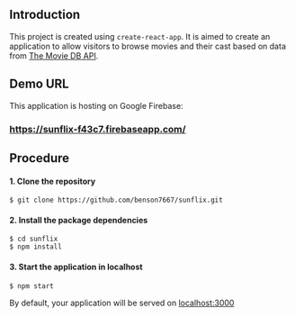 ## Introduction

This project is created using `create-react-app`. It is aimed to create an application to allow visitors to browse movies and their cast based on data from [The Movie DB API](https://www.themoviedb.org/documentation/api).


## Demo URL

This application is hosting on Google Firebase:
### **https://sunflix-f43c7.firebaseapp.com/**

## Procedure

#### 1. Clone the repository
```
$ git clone https://github.com/benson7667/sunflix.git
```
#### 2. Install the package dependencies
```
$ cd sunflix
$ npm install
```
#### 3. Start the application in localhost
```
$ npm start
```

By default, your application will be served on [localhost:3000](http://localhost:3000/)


